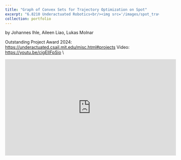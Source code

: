 ```yaml
---
title: "Graph of Convex Sets for Trajectory Optimization on Spot"
excerpt: "6.8210 Underactuated Robotics<br/><img src='/images/spot_traversing.png' width='50%' height='50%'>"
collection: portfolio
---
```

by Johannes Ihle, Aileen Liao, Lukas Molnar

Outstanding Project Award 2024: https://underactuated.csail.mit.edu/misc.html#projects
Video: https://youtu.be/cigEIIFpSio \\

<iframe width="560" height="315" src="https://www.youtube.com/embed/cigEIIFpSio?si=JkurdtQg9reivoCS" title="YouTube video player" frameborder="0" allowfullscreen></iframe>

